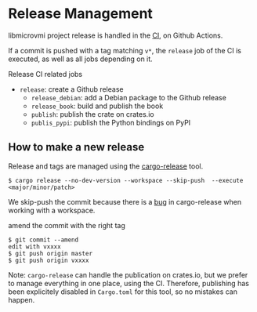 # Release Management

libmicrovmi project release is handled in the [CI](https://github.com/Wenzel/libmicrovmi/blob/master/.github/workflows/ci.yml), on Github Actions.

If a commit is pushed with a tag matching `v*`, the `release` job of the CI is executed,
as well as all jobs depending on it.

Release CI related jobs

- `release`: create a Github release
  - `release_debian`: add a Debian package to the Github release
  - `release_book`: build and publish the book
  - `publish`: publish the crate on crates.io
  - `publis_pypi`: publish the Python bindings on PyPI

## How to make a new release

Release and tags are managed using the [cargo-release](https://github.com/sunng87/cargo-release) tool.

~~~
$ cargo release --no-dev-version --workspace --skip-push  --execute <major/minor/patch>
~~~

We skip-push the commit because there is a [bug](https://github.com/crate-ci/cargo-release/issues/222) in cargo-release when working
with a workspace.

amend the commit with the right tag
~~~
$ git commit --amend
edit with vxxxx
$ git push origin master
$ git push origin vxxxx
~~~

Note: `cargo-release` can handle the publication on crates.io, but we prefer to manage everything in one place, using the CI.
Therefore, publishing has been explicitely disabled in `Cargo.toml` for this tool, so no mistakes can happen.
